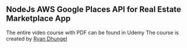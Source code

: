 ## NodeJs AWS Google Places API for Real Estate Marketplace App

The entire video course with PDF can be found in Udemy
The course is created by [Ryan Dhungel](https://www.udemy.com/user/e4938520-fe50-4d1b-b78d-4188406b14a9/)
